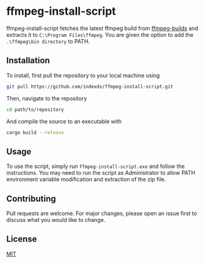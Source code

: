 # ffmpeg-install-script

ffmpeg-install-script fetches the latest ffmpeg build from [ffmpeg-builds](https://github.com/BtbN/FFmpeg-Builds/) and extracts it to ```C:\Program Files\ffmpeg```. You are given the option to add the ```.\ffmpeg\bin directory``` to PATH.

## Installation

To install, first pull the repository to your local machine using

```bash
git pull https://github.com/indexds/ffmpeg-install-script.git
```

Then, navigate to the repository

```bash
cd path/to/repository
```

And compile the source to an executable with

```bash
cargo build --release
```
## Usage

To use the script, simply run ```ffmpeg-install-script.exe``` and follow the instructions.
You may need to run the script as Administrator to allow PATH environment variable modification and extraction of the zip file.

## Contributing

Pull requests are welcome. For major changes, please open an issue first
to discuss what you would like to change.

## License

[MIT](https://choosealicense.com/licenses/mit/)
